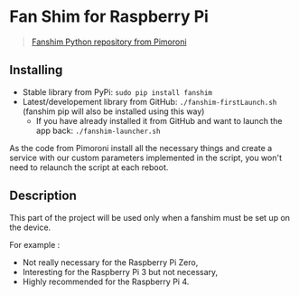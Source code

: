 # Fan Shim for Raspberry Pi

> [Fanshim Python repository from Pimoroni](https://github.com/pimoroni/fanshim-python)

## Installing

* Stable library from PyPi: `sudo pip install fanshim`
* Latest/developement library from GitHub: `./fanshim-firstLaunch.sh` (fanshim pip will also be installed using this way)
  * If you have already installed it from GitHub and want to launch the app back: `./fanshim-launcher.sh`

As the code from Pimoroni install all the necessary things and create a service with our custom parameters implemented in the script, you won't need to relaunch the script at each reboot.

## Description

This part of the project will be used only when a fanshim must be set up on the device.

For example :

* Not really necessary for the Raspberry Pi Zero,
* Interesting for the Raspberry Pi 3 but not necessary,
* Highly recommended for the Raspberry Pi 4.
